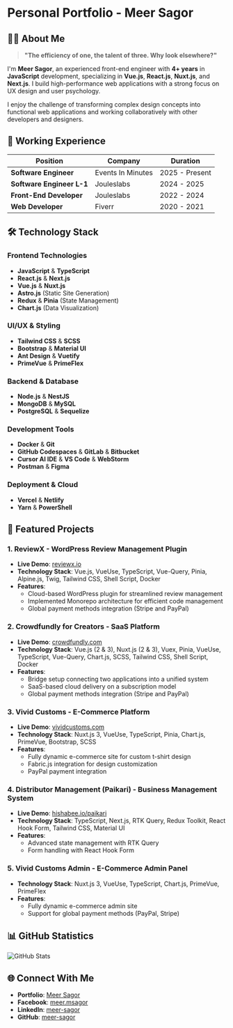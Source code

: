 # Personal Portfolio - Meer Sagor

## 👨‍💻 About Me

> **"The efficiency of one, the talent of three. Why look elsewhere?"**

I'm **Meer Sagor**, an experienced front-end engineer with **4+ years** in **JavaScript** development, specializing in **Vue.js**, **React.js**, **Nuxt.js**, and **Next.js**. I build high-performance web applications with a strong focus on UX design and user psychology.

I enjoy the challenge of transforming complex design concepts into functional web applications and working collaboratively with other developers and designers.

## 🚀 Working Experience

| Position | Company | Duration |
|----------|---------|----------|
| **Software Engineer** | Events In Minutes | 2025 - Present |
| **Software Engineer L-1** | Jouleslabs | 2024 - 2025 |
| **Front-End Developer** | Jouleslabs | 2022 - 2024 |
| **Web Developer** | Fiverr | 2020 - 2021 |

## 🛠️ Technology Stack

### Frontend Technologies
- **JavaScript** & **TypeScript**
- **React.js** & **Next.js**
- **Vue.js** & **Nuxt.js**
- **Astro.js** (Static Site Generation)
- **Redux** & **Pinia** (State Management)
- **Chart.js** (Data Visualization)

### UI/UX & Styling
- **Tailwind CSS** & **SCSS**
- **Bootstrap** & **Material UI**
- **Ant Design** & **Vuetify**
- **PrimeVue** & **PrimeFlex**

### Backend & Database
- **Node.js** & **NestJS**
- **MongoDB** & **MySQL**
- **PostgreSQL** & **Sequelize**

### Development Tools
- **Docker** & **Git**
- **GitHub Codespaces** & **GitLab** & **Bitbucket**
- **Cursor AI IDE** & **VS Code** & **WebStorm** 
- **Postman** & **Figma**

### Deployment & Cloud
- **Vercel** & **Netlify**
- **Yarn** & **PowerShell**

## 💼 Featured Projects

### 1. **ReviewX** - WordPress Review Management Plugin
- **Live Demo**: [reviewx.io](https://reviewx.io)
- **Technology Stack**: Vue.js, VueUse, TypeScript, Vue-Query, Pinia, Alpine.js, Twig, Tailwind CSS, Shell Script, Docker
- **Features**:
  - Cloud-based WordPress plugin for streamlined review management
  - Implemented Monorepo architecture for efficient code management
  - Global payment methods integration (Stripe and PayPal)

### 2. **Crowdfundly for Creators** - SaaS Platform
- **Live Demo**: [crowdfundly.com](https://crowdfundly.com)
- **Technology Stack**: Vue.js (2 & 3), Nuxt.js (2 & 3), Vuex, Pinia, VueUse, TypeScript, Vue-Query, Chart.js, SCSS, Tailwind CSS, Shell Script, Docker
- **Features**:
  - Bridge setup connecting two applications into a unified system
  - SaaS-based cloud delivery on a subscription model
  - Global payment methods integration (Stripe and PayPal)

### 3. **Vivid Customs** - E-Commerce Platform
- **Live Demo**: [vividcustoms.com](https://vividcustoms.com)
- **Technology Stack**: Nuxt.js 3, VueUse, TypeScript, Pinia, Chart.js, PrimeVue, Bootstrap, SCSS
- **Features**:
  - Fully dynamic e-commerce site for custom t-shirt design
  - Fabric.js integration for design customization
  - PayPal payment integration

### 4. **Distributor Management (Paikari)** - Business Management System
- **Live Demo**: [hishabee.io/paikari](https://hishabee.io/paikari)
- **Technology Stack**: TypeScript, Next.js, RTK Query, Redux Toolkit, React Hook Form, Tailwind CSS, Material UI
- **Features**:
  - Advanced state management with RTK Query
  - Form handling with React Hook Form

### 5. **Vivid Customs Admin** - E-Commerce Admin Panel
- **Technology Stack**: Nuxt.js 3, VueUse, TypeScript, Chart.js, PrimeVue, PrimeFlex
- **Features**:
  - Fully dynamic e-commerce admin site
  - Support for global payment methods (PayPal, Stripe)

## 📊 GitHub Statistics

![GitHub Stats](https://github-readme-stats.vercel.app/api/top-langs?username=meer-sagor&show_icons=true&locale=en&layout=compact&theme=chartreuse-dark)

## 🌐 Connect With Me

- **Portfolio**: [Meer Sagor](https://www.meersagor.com)
- **Facebook**: [meer.msagor](https://www.facebook.com/meer.msagor)
- **LinkedIn**: [meer-sagor](https://www.linkedin.com/in/meer-sagor)
- **GitHub**: [meer-sagor](https://www.github.com/meer-sagor)

